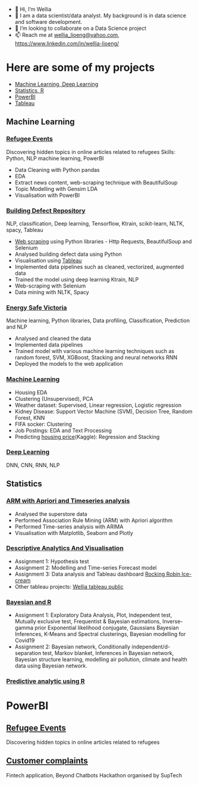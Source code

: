 - 👋 Hi, I’m Wellia
- 👀 I am a data scientist/data analyst. My background is in data science and software development.
- 💞️ I’m looking to collaborate on a Data Science project
- 📫 Reach me at wellia_lioeng@yahoo.com, https://www.linkedin.com/in/wellia-lioeng/

# Here are some of my projects

- [Machine Learning, Deep Learning](#machine-learning)
- [Statistics, R](#statistics)
- [PowerBI](#powerbi)
- [Tableau](https://public.tableau.com/app/profile/wellia.lioeng/viz/BuildingDefects/story)

## Machine Learning

### [Refugee Events](https://github.com/wellia/gdeltRefugee) 
Discovering hidden topics in online articles related to refugees
Skills: Python, NLP machine learning, PowerBI
- Data Cleaning with Python pandas
- EDA
- Extract news content, web-scraping technique with BeautifulSoup
- Topic Modelling with Gensim LDA
- Visualisation with PowerBI
  
### [Building Defect Repository](https://github.com/wellia/buildingDefect) 
NLP, classification, Deep learning, Tensorflow, Ktrain, scikit-learn, NLTK, spacy, Tableau
- [Web scraping](https://github.com/wellia/WebScrapping) using Python libraries - Http Requests, BeautifulSoup and Selenium
- Analysed building defect data using Python 
- Visualisation using [Tableau](https://public.tableau.com/app/profile/wellia.lioeng/viz/BuildingDefects/story)
- Implemented data pipelines such as cleaned, vectorized, augmented data
- Trained the model using deep learning Ktrain, NLP
- Web-scraping with Selenium
- Data mining with NLTK, Spacy

### [Energy Safe Victoria](https://github.com/wellia/capstone_ESV)
Machine learning, Python libraries, Data profiling, Classification, Prediction and NLP
- Analysed and cleaned the data
- Implemented data pipelines
- Trained model with various machine learning techniques such as random forest, SVM, XGBoost, Stacking and neural networks RNN
- Deployed the models to the web application

### [Machine Learning](https://github.com/wellia/Machine_Learning)
- Housing EDA
- Clustering (Unsupervised), PCA
- Weather dataset: Supervised, Linear regression, Logistic regression
- Kidney Disease: Support Vector Machine (SVM), Decision Tree, Random Forest, KNN
- FIFA socker: Clustering
- Job Postings: EDA and Text Processing
- Predicting [housing price](https://github.com/wellia/house_price_kaggle)(Kaggle): Regression and Stacking 

### [Deep Learning](https://github.com/wellia/DeepLearning)
DNN, CNN, RNN, NLP

## Statistics

###  [ARM with Apriori and Timeseries analysis](https://github.com/wellia/superstore)
- Analysed the superstore data
- Performed Association Rule Mining (ARM) with Apriori algorithm
- Performed Time-series analysis with ARIMA
- Visualisation with Matplotlib, Seaborn and Plotly
  
### [Descriptive Analytics And Visualisation](https://github.com/wellia/Descriptive_Analytic_Visualisation)
- Assignment 1: Hypothesis test
- Assignment 2: Modelling and Time-series Forecast model
- Assignment 3: Data analysis and Tableau dashboard [Rocking Robin Ice-cream](https://public.tableau.com/app/profile/wellia.lioeng/viz/RockingRobin_15908123875900/RockingRobinDashboard)
- Other tableau projects: [Wellia tableau public](https://public.tableau.com/app/profile/wellia.lioeng)

### [Bayesian and R](https://github.com/wellia/Bayesian)
- Assignment 1: Exploratory Data Analysis, Plot, Independent test, Mutually exclusive test, Frequentist & Bayesian estimations, Inverse-gamma prior Exponential likelihood conjugate, Gaussians Bayesian Inferences, K-Means and Spectral clusterings, Bayesian modelling for Covid19
- Assignment 2: Bayesian network, Conditionally independent/d-separation test, Markov blanket, Inferences in Bayesian network, Bayesian structure learning, modelling air pollution, climate and health data using Bayesian network.

### [Predictive analytic using R](https://github.com/wellia/Data-ANZ)

# PowerBI

## [Refugee Events](https://github.com/wellia/gdeltRefugee) 
Discovering hidden topics in online articles related to refugees

## [Customer complaints](https://github.com/wellia/suptech-hack-PowerBI)
Fintech application, Beyond Chatbots Hackathon organised by SupTech


